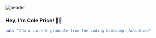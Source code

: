 ![header](https://capsule-render.vercel.app/api?type=slicetext=Hello)

### Hey, I'm Cole Price! :man_technologist:
```ruby
puts "I'm a current graduate from the coding bootcamp: Actualize" 
```

<!--
**coledprice/coledprice** is a ✨ _special_ ✨ repository because its `README.md` (this file) appears on your GitHub profile.

Here are some ideas to get you started:

- 🔭 I’m currently working on ...
- 🌱 I’m currently learning ...
- 👯 I’m looking to collaborate on ...
- 🤔 I’m looking for help with ...
- 💬 Ask me about ...
- 📫 How to reach me: ...
- 😄 Pronouns: ...
- ⚡ Fun fact: ...
-->
